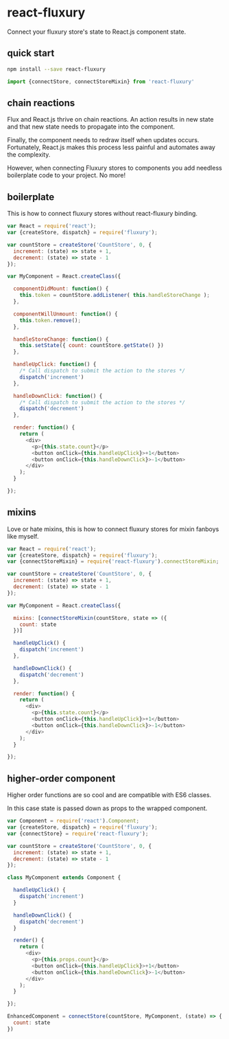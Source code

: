 # react-fluxury

Connect your fluxury store's state to React.js component state.

## quick start

```sh
npm install --save react-fluxury
```

```js
import {connectStore, connectStoreMixin} from 'react-fluxury'
```

## chain reactions

Flux and React.js thrive on chain reactions. An action results in
new state and that new state needs to propagate into the component.

Finally, the component needs to redraw itself when updates occurs. Fortunately,
React.js makes this process less painful and automates away the complexity.

However, when connecting Fluxury stores to components you add needless boilerplate
code to your project. No more!

## boilerplate

This is how to connect fluxury stores without react-fluxury binding.

```js
var React = require('react');
var {createStore, dispatch} = require('fluxury');

var countStore = createStore('CountStore', 0, {
  increment: (state) => state + 1,
  decrement: (state) => state - 1
});

var MyComponent = React.createClass({

  componentDidMount: function() {
    this.token = countStore.addListener( this.handleStoreChange );
  },

  componentWillUnmount: function() {
    this.token.remove();
  },

  handleStoreChange: function() {
    this.setState({ count: countStore.getState() })
  },

  handleUpClick: function() {
    /* Call dispatch to submit the action to the stores */
    dispatch('increment')
  },

  handleDownClick: function() {
    /* Call dispatch to submit the action to the stores */
    dispatch('decrement')
  },

  render: function() {
    return (
      <div>
        <p>{this.state.count}</p>
        <button onClick={this.handleUpClick}>+1</button>
        <button onClick={this.handleDownClick}>-1</button>
      </div>
    );
  }

});
```

## mixins

Love or hate mixins, this is how to connect fluxury stores for mixin fanboys like myself.

```js
var React = require('react');
var {createStore, dispatch} = require('fluxury');
var {connectStoreMixin} = require('react-fluxury').connectStoreMixin;

var countStore = createStore('CountStore', 0, {
  increment: (state) => state + 1,
  decrement: (state) => state - 1
});

var MyComponent = React.createClass({

  mixins: [connectStoreMixin(countStore, state => ({
    count: state
  })]

  handleUpClick() {
    dispatch('increment')
  },

  handleDownClick() {
    dispatch('decrement')
  },

  render: function() {
    return (
      <div>
        <p>{this.state.count}</p>
        <button onClick={this.handleUpClick}>+1</button>
        <button onClick={this.handleDownClick}>-1</button>
      </div>
    );
  }

});
```

## higher-order component

Higher order functions are so cool and are compatible with ES6 classes.

In this case state is passed down as props to the wrapped component.

```js
var Component = require('react').Component;
var {createStore, dispatch} = require('fluxury');
var {connectStore} = require('react-fluxury');

var countStore = createStore('CountStore', 0, {
  increment: (state) => state + 1,
  decrement: (state) => state - 1
});

class MyComponent extends Component {

  handleUpClick() {
    dispatch('increment')
  }

  handleDownClick() {
    dispatch('decrement')
  }

  render() {
    return (
      <div>
        <p>{this.props.count}</p>
        <button onClick={this.handleUpClick}>+1</button>
        <button onClick={this.handleDownClick}>-1</button>
      </div>
    );
  }

});

EnhancedComponent = connectStore(countStore, MyComponent, (state) => {
  count: state
})
```
